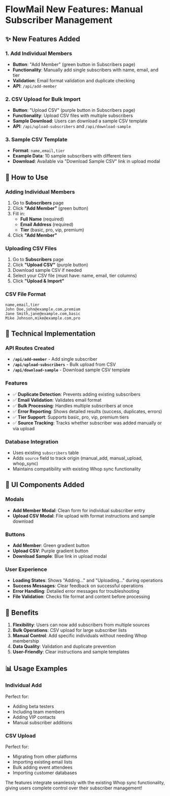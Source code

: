 # FlowMail New Features: Manual Subscriber Management

## ✨ New Features Added

### 1. **Add Individual Members**
- **Button**: "Add Member" (green button in Subscribers page)
- **Functionality**: Manually add single subscribers with name, email, and tier
- **Validation**: Email format validation and duplicate checking
- **API**: `/api/add-member`

### 2. **CSV Upload for Bulk Import**
- **Button**: "Upload CSV" (purple button in Subscribers page)
- **Functionality**: Upload CSV files with multiple subscribers
- **Sample Download**: Users can download a sample CSV template
- **API**: `/api/upload-subscribers` and `/api/download-sample`

### 3. **Sample CSV Template**
- **Format**: `name,email,tier`
- **Example Data**: 10 sample subscribers with different tiers
- **Download**: Available via "Download Sample CSV" link in upload modal

## 🎯 How to Use

### Adding Individual Members
1. Go to **Subscribers** page
2. Click **"Add Member"** (green button)
3. Fill in:
   - **Full Name** (required)
   - **Email Address** (required)
   - **Tier** (basic, pro, vip, premium)
4. Click **"Add Member"**

### Uploading CSV Files
1. Go to **Subscribers** page
2. Click **"Upload CSV"** (purple button)
3. Download sample CSV if needed
4. Select your CSV file (must have: name, email, tier columns)
5. Click **"Upload & Import"**

### CSV File Format
```csv
name,email,tier
John Doe,john@example.com,premium
Jane Smith,jane@example.com,basic
Mike Johnson,mike@example.com,pro
```

## 🔧 Technical Implementation

### API Routes Created
- **`/api/add-member`** - Add single subscriber
- **`/api/upload-subscribers`** - Bulk upload from CSV
- **`/api/download-sample`** - Download sample CSV template

### Features
- ✅ **Duplicate Detection**: Prevents adding existing subscribers
- ✅ **Email Validation**: Validates email format
- ✅ **Bulk Processing**: Handles multiple subscribers at once
- ✅ **Error Reporting**: Shows detailed results (success, duplicates, errors)
- ✅ **Tier Support**: Supports basic, pro, vip, premium tiers
- ✅ **Source Tracking**: Tracks whether subscriber was added manually or via upload

### Database Integration
- Uses existing `subscribers` table
- Adds `source` field to track origin (manual_add, manual_upload, whop_sync)
- Maintains compatibility with existing Whop sync functionality

## 🎨 UI Components Added

### Modals
- **Add Member Modal**: Clean form for individual subscriber entry
- **Upload CSV Modal**: File upload with format instructions and sample download

### Buttons
- **Add Member**: Green gradient button
- **Upload CSV**: Purple gradient button
- **Download Sample**: Blue link in upload modal

### User Experience
- **Loading States**: Shows "Adding..." and "Uploading..." during operations
- **Success Messages**: Clear feedback on successful operations
- **Error Handling**: Detailed error messages for troubleshooting
- **File Validation**: Checks file format and content before processing

## 🚀 Benefits

1. **Flexibility**: Users can now add subscribers from multiple sources
2. **Bulk Operations**: CSV upload for large subscriber lists
3. **Manual Control**: Add specific individuals without needing Whop membership
4. **Data Quality**: Validation and duplicate prevention
5. **User-Friendly**: Clear instructions and sample templates

## 📊 Usage Examples

### Individual Add
Perfect for:
- Adding beta testers
- Including team members
- Adding VIP contacts
- Manual subscriber additions

### CSV Upload
Perfect for:
- Migrating from other platforms
- Importing existing email lists
- Bulk adding event attendees
- Importing customer databases

The features integrate seamlessly with the existing Whop sync functionality, giving users complete control over their subscriber management!